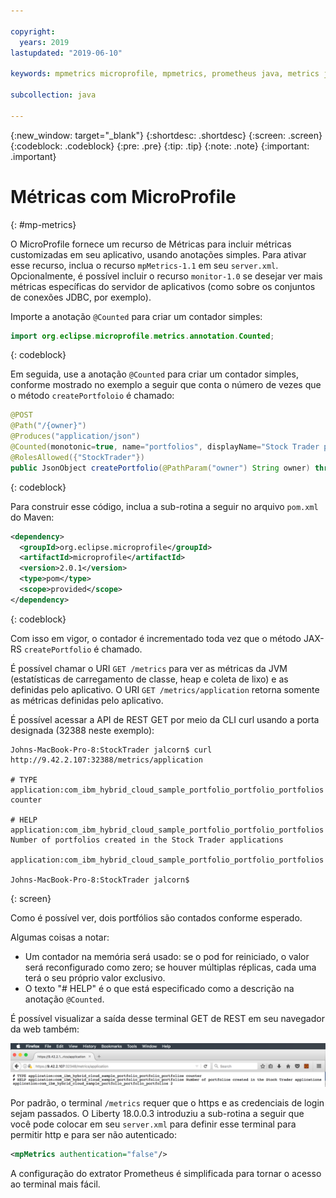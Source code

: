 ```yaml
---

copyright:
  years: 2019
lastupdated: "2019-06-10"

keywords: mpmetrics microprofile, mpmetrics, prometheus java, metrics java, microprofile metrics

subcollection: java

---
```


{:new_window: target="_blank"}
{:shortdesc: .shortdesc}
{:screen: .screen}
{:codeblock: .codeblock}
{:pre: .pre}
{:tip: .tip}
{:note: .note}
{:important: .important}

# Métricas com MicroProfile
{: #mp-metrics}

O MicroProfile fornece um recurso de Métricas para incluir métricas customizadas em seu aplicativo, usando anotações simples. Para ativar esse recurso, inclua o recurso `mpMetrics-1.1` em seu `server.xml`. Opcionalmente, é possível incluir o recurso `monitor-1.0` se desejar ver mais métricas específicas do servidor de aplicativos (como sobre os conjuntos de conexões JDBC, por exemplo).

Importe a anotação `@Counted` para criar um contador simples:

```java
import org.eclipse.microprofile.metrics.annotation.Counted;
```
{: codeblock}

Em seguida, use a anotação `@Counted` para criar um contador simples, conforme mostrado no exemplo a seguir que conta o número de vezes que o método `createPortfoloio` é chamado: 

```java
@POST
@Path("/{owner}")
@Produces("application/json")
@Counted(monotonic=true, name="portfolios", displayName="Stock Trader portfolios", description="Number of portfolios created in the Stock Trader applications")
@RolesAllowed({"StockTrader"})
public JsonObject createPortfolio(@PathParam("owner") String owner) throws SQLException {
```
{: codeblock}

Para construir esse código, inclua a sub-rotina a seguir no arquivo `pom.xml` do Maven:

```xml
<dependency>
  <groupId>org.eclipse.microprofile</groupId>
  <artifactId>microprofile</artifactId>
  <version>2.0.1</version>
  <type>pom</type>
  <scope>provided</scope>
</dependency>
```
{: codeblock}

Com isso em vigor, o contador é incrementado toda vez que o método JAX-RS `createPortfolio` é chamado. 

É possível chamar o URI `GET /metrics` para ver as métricas da JVM (estatísticas de carregamento de classe, heap e coleta de lixo) e as definidas pelo aplicativo. O URI `GET /metrics/application` retorna somente as métricas definidas pelo aplicativo. 

É possível acessar a API de REST GET por meio da CLI curl usando a porta designada (32388 neste exemplo):

```
Johns-MacBook-Pro-8:StockTrader jalcorn$ curl http://9.42.2.107:32388/metrics/application

# TYPE application:com_ibm_hybrid_cloud_sample_portfolio_portfolio_portfolios counter

# HELP application:com_ibm_hybrid_cloud_sample_portfolio_portfolio_portfolios Number of portfolios created in the Stock Trader applications

application:com_ibm_hybrid_cloud_sample_portfolio_portfolio_portfolios

Johns-MacBook-Pro-8:StockTrader jalcorn$
```
{: screen}

Como é possível ver, dois portfólios são contados conforme esperado. 

Algumas coisas a notar:
- Um contador na memória será usado: se o pod for reiniciado, o valor será reconfigurado como zero; se houver múltiplas réplicas, cada uma terá o seu próprio valor exclusivo.
- O texto "# HELP" é o que está especificado como a descrição na anotação `@Counted`.

É possível visualizar a saída desse terminal GET de REST em seu navegador da web também:

![Navegador da web do terminal GET de REST](images/microprofile-metrics-image1.png "Navegador da web do terminal GET de REST")

Por padrão, o terminal `/metrics` requer que o https e as credenciais de login sejam passados. O Liberty 18.0.0.3 introduziu a sub-rotina a seguir que você pode colocar em seu `server.xml` para definir esse terminal para permitir http e para ser não autenticado:

```xml
<mpMetrics authentication="false"/>
```

A configuração do extrator Prometheus é simplificada para tornar o acesso ao terminal mais fácil.

